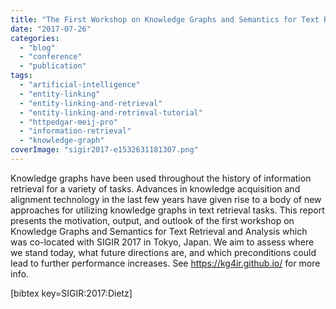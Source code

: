 ```yaml
---
title: "The First Workshop on Knowledge Graphs and Semantics for Text Retrieval and Analysis (KG4IR)"
date: "2017-07-26"
categories:
  - "blog"
  - "conference"
  - "publication"
tags:
  - "artificial-intelligence"
  - "entity-linking"
  - "entity-linking-and-retrieval"
  - "entity-linking-and-retrieval-tutorial"
  - "httpedgar-meij-pro"
  - "information-retrieval"
  - "knowledge-graph"
coverImage: "sigir2017-e1532631181307.png"
---
```


Knowledge graphs have been used throughout the history of information retrieval for a variety of tasks. Advances in knowledge acquisition and alignment technology in the last few years have given rise to a body of new approaches for utilizing knowledge graphs in text retrieval tasks. This report presents the motivation, output, and outlook of the first workshop on Knowledge Graphs and Semantics for Text Retrieval and Analysis which was co-located with SIGIR 2017 in Tokyo, Japan. We aim to assess where we stand today, what future directions are, and which preconditions could lead to further performance increases. See https://kg4ir.github.io/ for more info.

\[bibtex key=SIGIR:2017:Dietz\]
